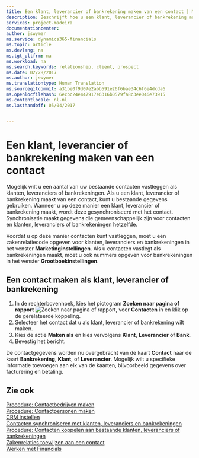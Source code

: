 ```yaml
---
title: Een klant, leverancier of bankrekening maken van een contact | Microsoft Docs
description: Beschrijft hoe u een klant, leverancier of bankrekening maakt van een contact in Financials
services: project-madeira
documentationcenter: 
author: jswymer
ms.service: dynamics365-financials
ms.topic: article
ms.devlang: na
ms.tgt_pltfrm: na
ms.workload: na
ms.search.keywords: relationship, client, prospect
ms.date: 02/28/2017
ms.author: jswymer
ms.translationtype: Human Translation
ms.sourcegitcommit: a31be0f9d07e2abb591e26f6bae34c6f6e4dcda6
ms.openlocfilehash: 6ecbc24e447917e6316b0579fa8c3ee046e73915
ms.contentlocale: nl-nl
ms.lasthandoff: 05/04/2017


---
```

# <a name="create-a-customer-vendor-or-bank-account-from-a-contact"></a>Een klant, leverancier of bankrekening maken van een contact
Mogelijk wilt u een aantal van uw bestaande contacten vastleggen als klanten, leveranciers of bankrekeningen. Als u een klant, leverancier of bankrekening maakt van een contact, kunt u bestaande gegevens gebruiken. Wanneer u op deze manier een klant, leverancier of bankrekening maakt, wordt deze gesynchroniseerd met het contact. Synchronisatie maakt gegevens die gemeenschappelijk zijn voor contacten en klanten, leveranciers of bankrekeningen hetzelfde.

Voordat u op deze manier contacten kunt vastleggen, moet u een zakenrelatiecode opgeven voor klanten, leveranciers en bankrekeningen in het venster **Marketinginstellingen**. Als u contacten vastlegt als bankrekeningen maakt, moet u ook nummers opgeven voor bankrekeningen in het venster **Grootboekinstellingen**.

## <a name="to-create-a-contact-as-a-customer-vendor-or-bank-account"></a>Een contact maken als klant, leverancier of bankrekening
1. In de rechterbovenhoek, kies het pictogram **Zoeken naar pagina of rapport** ![Zoeken naar pagina of rapport](media/ui-search/search_small.png "Pictogram Zoeken naar pagina of rapport"), voer **Contacten** in en klik op de gerelateerde koppeling.
2. Selecteer het contact dat u als klant, leverancier of bankrekening wilt maken.
3. Kies de actie **Maken als** en kies vervolgens **Klant**, **Leverancier** of **Bank**.
4. Bevestig het bericht.

De contactgegevens worden nu overgebracht van de kaart **Contact** naar de kaart **Bankrekening**, **Klant**, of **Leverancier**. Mogelijk wilt u specifieke informatie toevoegen aan elk van de kaarten, bijvoorbeeld gegevens over facturering en betaling.

## <a name="see-also"></a>Zie ook
[Procedure: Contactbedrijven maken](marketing-create-contact-companies.md)  
[Procedure: Contactpersonen maken](marketing-create-contact-persons.md)  
[CRM instellen](marketing-setup-marketing.md)  
[Contacten synchroniseren met klanten, leveranciers en bankrekeningen](marketing-synchronize-contacts-customers-vendors-bank-accounts.md)  
[Procedure: Contacten koppelen aan bestaande klanten, leveranciers of bankrekeningen](marketing-how-link-contact.md)  
[Zakenrelaties toewijzen aan een contact](marketing-business-relations.md#AssignBusRelContact)  
[Werken met Financials](ui-work-product.md)


